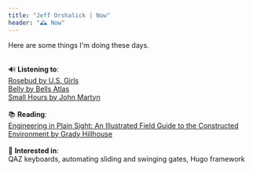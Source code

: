 ```yaml
---
title: "Jeff Orshalick | Now"
header: "🕰️ Now"
---
```

Here are some things I'm doing these days.

\
🔊 **Listening to**:\
[Rosebud by U.S. Girls](https://www.youtube.com/watch?v=8cFnewlPpzI)\
[Belly by Bells Atlas](https://www.youtube.com/watch?v=nz6RGSaplX4)\
[Small Hours by John Martyn](https://www.youtube.com/watch?v=aVyattex0l8)\
\
📚 **Reading**:\
[Engineering in Plain Sight: An Illustrated Field Guide to the Constructed Environment by Grady Hillhouse](https://www.goodreads.com/book/show/60690050-engineering-in-plain-sight)\
\
🧠 **Interested in**:\
QAZ keyboards, automating sliding and swinging gates, Hugo framework